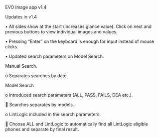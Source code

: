 EVO Image app v1.4

Updates in v1.4

•	All sides show at the start (increases glance value). Click on next and previous buttons to view individual images and values.

•	Pressing “Enter” on the keyboard is enough for input instead of mouse clicks.

•	Updated search parameters on Model Search.

Manual Search.

o	Separates searches by date.

Model Search

o	Introduced search parameters (ALL, PASS, FAILS, DEA etc.). 

	Searches separates by models.

o	LintLogic included in the search parameters. 

	Choose ALL and LintLogic to automatically find all LintLogic eligible phones and separate by final result.


